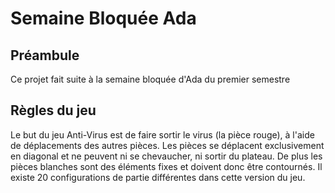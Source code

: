 # Semaine Bloquée Ada

## Préambule

Ce projet fait suite à la semaine bloquée d'Ada du premier semestre

## Règles du jeu

Le but du jeu Anti-Virus est de faire sortir le virus (la pièce rouge), à l'aide de déplacements des autres pièces.
Les pièces se déplacent exclusivement en diagonal et ne peuvent ni se chevaucher, ni sortir du plateau. De plus les pièces blanches sont des éléments fixes et doivent donc être contournés.
Il existe 20 configurations de partie différentes dans cette version du jeu.